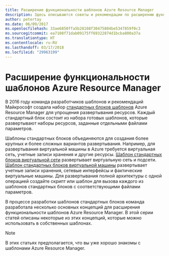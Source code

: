 ```yaml
---
title: Расширение функциональности шаблонов Azure Resource Manager
description: Здесь описываются советы и рекомендации по расширению функциональных возможностей шаблонов Azure Resource Manager
author: petertay
ms.date: 06/09/2017
ms.openlocfilehash: 33ae6850ffa5b28108f30475804be5347859f0c3
ms.sourcegitcommit: ea7108f71dab09175ff69322874d1bcba800a37a
ms.translationtype: HT
ms.contentlocale: ru-RU
ms.lasthandoff: 03/17/2018
ms.locfileid: "29963199"
---
```

# <a name="extend-azure-resource-manager-template-functionality"></a>Расширение функциональности шаблонов Azure Resource Manager

В 2016 году команда разработчиков шаблонов и рекомендаций Майкрософт создала набор [стандартных блоков шаблонов](https://github.com/mspnp/template-building-blocks/wiki) Azure Resource Manager для упрощения развертывания ресурсов. Каждый стандартный блок состоит из набора готовых шаблонов, которые развертывают наборы ресурсов, заданные отдельными файлами параметров.

Шаблоны стандартных блоков объединяются для создания более крупных и более сложных вариантов развертывания. Например, для развертывания виртуальной машины в Azure требуется виртуальная сеть, учетные записи хранения и другие ресурсы. [Шаблон стандартных блоков виртуальной сети](https://github.com/mspnp/template-building-blocks/wiki/VNet-(v1)) развертывает виртуальную сеть и подсети. [Шаблон стандартных блоков виртуальной машины](https://github.com/mspnp/template-building-blocks/wiki/Windows-and-Linux-VMs-(v1)) развертывает учетные записи хранения, сетевые интерфейсы и фактические виртуальные машины. Для развертывания полной архитектуры с одной операцией создайте скрипт или шаблон для вызова каждого из шаблонов стандартных блоков с соответствующими файлами параметров.

В процессе разработки шаблонов стандартных блоков команда разработала несколько основных концепций для расширения функциональности шаблонов Azure Resource Manager. В этой серии статей описаны некоторые из этих концепций, которые можно использовать в собственных шаблонах.

> [!NOTE]
> В этих статьях предполагается, что вы уже хорошо знакомы с шаблонами Azure Resource Manager.